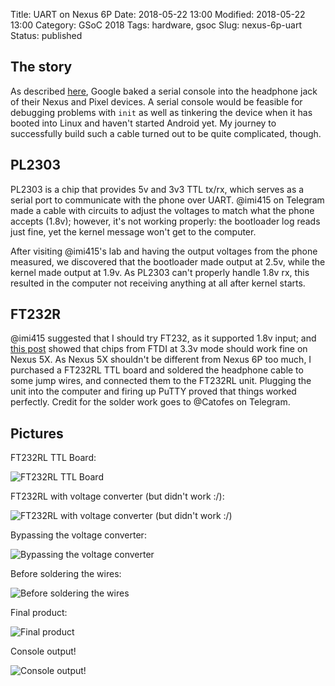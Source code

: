 Title: UART on Nexus 6P
Date: 2018-05-22 13:00
Modified: 2018-05-22 13:00
Category: GSoC 2018
Tags: hardware, gsoc
Slug: nexus-6p-uart
Status: published

## The story

As described [here](https://android.googlesource.com/device/google/debugcable), Google baked a serial console into the headphone jack of their Nexus and Pixel devices.  A serial console would be feasible for debugging problems with `init` as well as tinkering the device when it has booted into Linux and haven't started Android yet.  My journey to successfully build such a cable turned out to be quite complicated, though.

## PL2303

PL2303 is a chip that provides 5v and 3v3 TTL tx/rx, which serves as a serial port to communicate with the phone over UART.  @imi415 on Telegram made a cable with circuits to adjust the voltages to match what the phone accepts (1.8v); however, it's not working properly: the bootloader log reads just fine, yet the kernel message won't get to the computer.

After visiting @imi415's lab and having the output voltages from the phone measured, we discovered that the bootloader made output at 2.5v, while the kernel made output at 1.9v.  As PL2303 can't properly handle 1.8v rx, this resulted in the computer not receiving anything at all after kernel starts.

## FT232R

@imi415 suggested that I should try FT232, as it supported 1.8v input; and [this post](http://people.redhat.com/jmcnicol/nexus_debug/) showed that chips from FTDI at 3.3v mode should work fine on Nexus 5X.  As Nexus 5X shouldn't be different from Nexus 6P too much, I purchased a FT232RL TTL board and soldered the headphone cable to some jump wires, and connected them to the FT232RL unit.  Plugging the unit into the computer and firing up PuTTY proved that things worked perfectly.  Credit for the solder work goes to @Catofes on Telegram.

## Pictures

FT232RL TTL Board:

![FT232RL TTL Board]({static}/images/ft232rl.jpg)

FT232RL with voltage converter (but didn't work :/):

![FT232RL with voltage converter (but didn't work :/)]({static}/images/ft232rl-with-voltage-converter.jpg)

Bypassing the voltage converter:

![Bypassing the voltage converter]({static}/images/bypassing-voltage-converter.jpg)

Before soldering the wires:

![Before soldering the wires]({static}/images/before-soldering-wires-together.jpg)

Final product:

![Final product]({static}/images/final-product.jpg)

Console output!

![Console output!]({static}/images/console-output.jpg)

